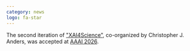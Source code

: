```yaml
---
category: news
logo: fa-star
---
```


The second iteration of ["XAI4Science"](https://xai4science.github.io/), co-organized by Christopher J. Anders, was accepted at [AAAI 2026](https://aaai.org/conference/aaai/aaai-26/).
